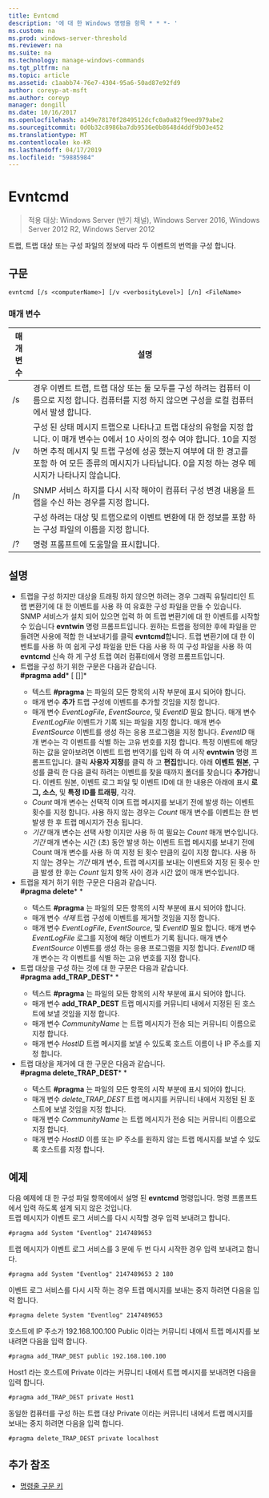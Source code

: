 ```yaml
---
title: Evntcmd
description: '에 대 한 Windows 명령을 항목 * * *- '
ms.custom: na
ms.prod: windows-server-threshold
ms.reviewer: na
ms.suite: na
ms.technology: manage-windows-commands
ms.tgt_pltfrm: na
ms.topic: article
ms.assetid: c1aabb74-76e7-4304-95a6-50ad87e92fd9
author: coreyp-at-msft
ms.author: coreyp
manager: dongill
ms.date: 10/16/2017
ms.openlocfilehash: a149e78170f2849512dcfc0a0a82f9eed979abe2
ms.sourcegitcommit: 0d0b32c8986ba7db9536e0b8648d4ddf9b03e452
ms.translationtype: MT
ms.contentlocale: ko-KR
ms.lasthandoff: 04/17/2019
ms.locfileid: "59885984"
---
```

# <a name="evntcmd"></a>Evntcmd

>적용 대상: Windows Server (반기 채널), Windows Server 2016, Windows Server 2012 R2, Windows Server 2012

트랩, 트랩 대상 또는 구성 파일의 정보에 따라 두 이벤트의 번역을 구성 합니다.   
## <a name="syntax"></a>구문  
```  
evntcmd [/s <computerName>] [/v <verbosityLevel>] [/n] <FileName>  
```  
### <a name="parameters"></a>매개 변수  
|매개 변수|설명|  
|-------|--------|  
|/s <computerName>|경우 이벤트 트랩, 트랩 대상 또는 둘 모두를 구성 하려는 컴퓨터 이름으로 지정 합니다. 컴퓨터를 지정 하지 않으면 구성을 로컬 컴퓨터에서 발생 합니다.|  
|/v <verbosityLevel>|구성 된 상태 메시지 트랩으로 나타나고 트랩 대상의 유형을 지정 합니다. 이 매개 변수는 0에서 10 사이의 정수 여야 합니다. 10을 지정 하면 추적 메시지 및 트랩 구성에 성공 했는지 여부에 대 한 경고를 포함 하 여 모든 종류의 메시지가 나타납니다. 0을 지정 하는 경우 메시지가 나타나지 않습니다.|  
|/n|SNMP 서비스 하지를 다시 시작 해야이 컴퓨터 구성 변경 내용을 트랩을 수신 하는 경우를 지정 합니다.|  
|<FileName>|구성 하려는 대상 및 트랩으로의 이벤트 변환에 대 한 정보를 포함 하는 구성 파일의 이름을 지정 합니다.|  
|/?|명령 프롬프트에 도움말을 표시합니다.|  
## <a name="remarks"></a>설명  
-   트랩을 구성 하지만 대상을 트래핑 하지 않으면 하려는 경우 그래픽 유틸리티인 트랩 변환기에 대 한 이벤트를 사용 하 여 유효한 구성 파일을 만들 수 있습니다. SNMP 서비스가 설치 되어 있으면 입력 하 여 트랩 변환기에 대 한 이벤트를 시작할 수 있습니다 **evntwin** 명령 프롬프트입니다. 원하는 트랩을 정의한 후에 파일을 만들려면 사용에 적합 한 내보내기를 클릭 **evntcmd**합니다. 트랩 변환기에 대 한 이벤트를 사용 하 여 쉽게 구성 파일을 만든 다음 사용 하 여 구성 파일을 사용 하 여 **evntcmd** 신속 하 게 구성 트랩 여러 컴퓨터에서 명령 프롬프트입니다.  
-   트랩을 구성 하기 위한 구문은 다음과 같습니다.  
    **#pragma add***<EventLogFile> <EventSource> <EventID> [<Count> [<Period>]]*  
    -   텍스트 **#pragma** 는 파일의 모든 항목의 시작 부분에 표시 되어야 합니다.  
    -   매개 변수 **추가** 트랩 구성에 이벤트를 추가할 것임을 지정 합니다.  
    -   매개 변수 *EventLogFile*, *EventSource*, 및 *EventID* 필요 합니다. 매개 변수 *EventLogFile* 이벤트가 기록 되는 파일을 지정 합니다. 매개 변수 *EventSource* 이벤트를 생성 하는 응용 프로그램을 지정 합니다. *EventID* 매개 변수는 각 이벤트를 식별 하는 고유 번호를 지정 합니다. 특정 이벤트에 해당 하는 값을 알아보려면 이벤트 트랩 번역기를 입력 하 여 시작 **evntwin** 명령 프롬프트입니다. 클릭 **사용자 지정**를 클릭 하 고 **편집**합니다. 아래 **이벤트 원본**, 구성를 클릭 한 다음 클릭 하려는 이벤트를 찾을 때까지 폴더를 찾습니다 **추가**합니다. 이벤트 원본, 이벤트 로그 파일 및 이벤트 ID에 대 한 내용은 아래에 표시 **로그, 소스**, 및 **특정 ID를 트래핑**, 각각.  
    -   *Count* 매개 변수는 선택적 이며 트랩 메시지를 보내기 전에 발생 하는 이벤트 횟수를 지정 합니다. 사용 하지 않는 경우는 *Count* 매개 변수를 이벤트는 한 번 발생 한 후 트랩 메시지가 전송 됩니다.  
    -   *기간* 매개 변수는 선택 사항 이지만 사용 하 여 필요는 *Count* 매개 변수입니다. *기간* 매개 변수는 시간 (초) 동안 발생 하는 이벤트 트랩 메시지를 보내기 전에 Count 매개 변수를 사용 하 여 지정 된 횟수 만큼의 길이 지정 합니다. 사용 하지 않는 경우는 *기간* 매개 변수, 트랩 메시지를 보내는 이벤트와 지정 된 횟수 만큼 발생 한 후는 *Count* 일치 항목 사이 경과 시간 없이 매개 변수입니다.  
-   트랩을 제거 하기 위한 구문은 다음과 같습니다.  
    **#pragma delete***<EventLogFile> <EventSource> <EventID>*  
    -   텍스트 **#pragma** 는 파일의 모든 항목의 시작 부분에 표시 되어야 합니다.  
    -   매개 변수 *삭제* 트랩 구성에 이벤트를 제거할 것임을 지정 합니다.  
    -   매개 변수 *EventLogFile*,  *EventSource*, 및 *EventID* 필요 합니다. 매개 변수 *EventLogFile* 로그를 지정에 해당 이벤트가 기록 됩니다. 매개 변수 *EventSource* 이벤트를 생성 하는 응용 프로그램을 지정 합니다. *EventID* 매개 변수는 각 이벤트를 식별 하는 고유 번호를 지정 합니다.  
-   트랩 대상을 구성 하는 것에 대 한 구문은 다음과 같습니다.  
    **#pragma add_TRAP_DEST***<CommunityName> <HostID>*  
    -   텍스트 **#pragma** 는 파일의 모든 항목의 시작 부분에 표시 되어야 합니다.  
    -   매개 변수 **add_TRAP_DEST** 트랩 메시지를 커뮤니티 내에서 지정된 된 호스트에 보낼 것임을 지정 합니다.  
    -   매개 변수 *CommunityName* 는 트랩 메시지가 전송 되는 커뮤니티 이름으로 지정 합니다.  
    -   매개 변수 *HostID* 트랩 메시지를 보낼 수 있도록 호스트 이름이 나 IP 주소를 지정 합니다.  
-   트랩 대상을 제거에 대 한 구문은 다음과 같습니다.  
    **#pragma delete_TRAP_DEST***<CommunityName> <HostID>*  
    -   텍스트 **#pragma** 는 파일의 모든 항목의 시작 부분에 표시 되어야 합니다.  
    -   매개 변수 *delete_TRAP_DEST* 트랩 메시지를 커뮤니티 내에서 지정된 된 호스트에 보낼 것임을 지정 합니다.  
    -   매개 변수 *CommunityName* 는 트랩 메시지가 전송 되는 커뮤니티 이름으로 지정 합니다.  
    -   매개 변수 *HostID* 이름 또는 IP 주소를 원하지 않는 트랩 메시지를 보낼 수 있도록 호스트를 지정 합니다.  
## <a name="BKMK_Examples"></a>예제  
다음 예제에 대 한 구성 파일 항목에에서 설명 된 **evntcmd** 명령입니다. 명령 프롬프트에서 입력 하도록 설계 되지 않은 것입니다.  
트랩 메시지가 이벤트 로그 서비스를 다시 시작할 경우 입력 보내려고 합니다.  
```  
#pragma add System "Eventlog" 2147489653  
```  
트랩 메시지가 이벤트 로그 서비스를 3 분에 두 번 다시 시작한 경우 입력 보내려고 합니다.  
```  
#pragma add System "Eventlog" 2147489653 2 180  
```  
이벤트 로그 서비스를 다시 시작 하는 경우 트랩 메시지를 보내는 중지 하려면 다음을 입력 합니다.  
```  
#pragma delete System "Eventlog" 2147489653  
```  
호스트에 IP 주소가 192.168.100.100 Public 이라는 커뮤니티 내에서 트랩 메시지를 보내려면 다음을 입력 합니다.  
```  
#pragma add_TRAP_DEST public 192.168.100.100  
```  
Host1 라는 호스트에 Private 이라는 커뮤니티 내에서 트랩 메시지를 보내려면 다음을 입력 합니다.  
```  
#pragma add_TRAP_DEST private Host1  
```  
동일한 컴퓨터를 구성 하는 트랩 대상 Private 이라는 커뮤니티 내에서 트랩 메시지를 보내는 중지 하려면 다음을 입력 합니다.  
```  
#pragma delete_TRAP_DEST private localhost  
```  
## <a name="additional-references"></a>추가 참조  
-   [명령줄 구문 키](command-line-syntax-key.md)  
